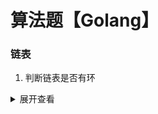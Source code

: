 
# 算法题【Golang】

### 链表

1. 判断链表是否有环
<details>
<summary>展开查看</summary>
解法一：链表拆分思路
<pre>
<code>
package main
import . "nc_tools"
/*
 * type ListNode struct{
 *   Val int
 *   Next *ListNode
 * }
 */

/**
 * 
 * @param head ListNode类 
 * @return bool布尔型
*/
func hasCycle( head *ListNode ) bool {
    // 拆分法
    p := head
    for p != nil {
        aft := p.Next
        if aft == head {
            return true
        }
        p.Next = head
        p = aft
    }
    return false
}
</code>
</pre>
解法二：快慢指针思路
<pre>
<code>
func hasCycle( head *ListNode ) bool {
    // 快慢指针
    if head == nil {
        return false
    }
    
    fast := head
    slow := head
    
    for fast != nil && fast.Next != nil {
        fast = fast.Next.Next
        slow = slow.Next
        if fast == slow {
            return true
        }
    }
    return false
}
</code>
</pre>
</details>


